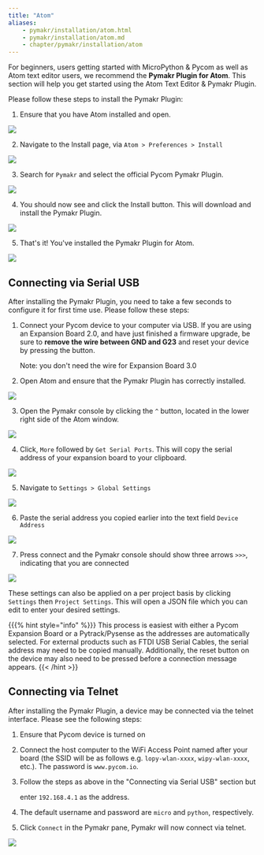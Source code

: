```yaml
---
title: "Atom"
aliases:
    - pymakr/installation/atom.html
    - pymakr/installation/atom.md
    - chapter/pymakr/installation/atom
---
```

For beginners, users getting started with MicroPython & Pycom as well as Atom text editor users, we recommend the **Pymakr Plugin for Atom**. This section will help you get started using the Atom Text Editor & Pymakr Plugin.

Please follow these steps to install the Pymakr Plugin:

1. Ensure that you have Atom installed and open.

![](/gitbook/assets/atom_setup_step_1-1.png)

2. Navigate to the Install page, via `Atom > Preferences > Install`

![](/gitbook/assets/atom_setup_step_2-1.png)

3. Search for `Pymakr` and select the official Pycom Pymakr Plugin.

![](/gitbook/assets/atom_setup_step_3-1.png)

4. You should now see and click the Install button. This will download and install the Pymakr Plugin.

![](/gitbook/assets/atom_setup_step_4-1.png)

5. That's it! You've installed the Pymakr Plugin for Atom.

![](/gitbook/assets/atom_setup_step_5-1.png)

## Connecting via Serial USB

After installing the Pymakr Plugin, you need to take a few seconds to configure it for first time use. Please follow these steps:

1. Connect your Pycom device to your computer via USB. If you are using an Expansion Board 2.0, and have just finished a firmware upgrade, be sure to **remove the wire between GND and G23** and reset your device by pressing the button.

   Note: you don't need the wire for Expansion Board 3.0

2. Open Atom and ensure that the Pymakr Plugin has correctly installed.

![](/gitbook/assets/atom_config_step_2-1.png)

3. Open the Pymakr console by clicking the `^` button, located in the lower right side of the Atom window.

![](/gitbook/assets/atom_config_step_3%20%281%29.png)

4. Click, `More` followed by `Get Serial Ports`. This will copy the serial address of your expansion board to your clipboard.

![](/gitbook/assets/atom_config_step_4.png)

5. Navigate to `Settings > Global Settings`

![](/gitbook/assets/atom_config_step_5.png)

6. Paste the serial address you copied earlier into the text field `Device Address`

![](/gitbook/assets/atom_config_step_6%20%281%29.png)

7. Press connect and the Pymakr console should show three arrows `>>>`, indicating that you are connected

![](/gitbook/assets/atom_config_step_7%20%281%29.png)

These settings can also be applied on a per project basis by clicking `Settings` then `Project Settings`. This will open a JSON file which you can edit to enter your desired settings.

{{{% hint style="info" %}}}
This process is easiest with either a Pycom Expansion Board or a Pytrack/Pysense as the addresses are automatically selected. For external products such as FTDI USB Serial Cables, the serial address may need to be copied manually. Additionally, the reset button on the device may also need to be pressed before a connection message appears.
{{< /hint >}}

## Connecting via Telnet

After installing the Pymakr Plugin, a device may be connected via the telnet interface. Please see the following steps:

1. Ensure that Pycom device is turned on
2. Connect the host computer to the WiFi Access Point named after your board (the SSID will be as follows e.g. `lopy-wlan-xxxx`, `wipy-wlan-xxxx`, etc.). The password is `www.pycom.io`.
3. Follow the steps as above in the "Connecting via Serial USB" section but

   enter `192.168.4.1` as the address.

4. The default username and password are `micro` and `python`, respectively.
5. Click `Connect` in the Pymakr pane, Pymakr will now connect via telnet.

![](/gitbook/assets/pymakr-plugin-settings-1.png)

